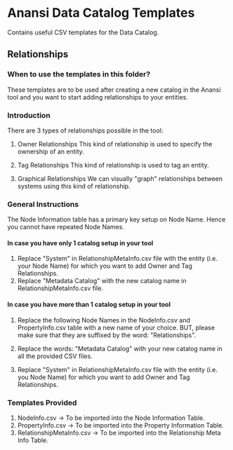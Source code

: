 # Anansi Data Catalog Templates

Contains useful CSV templates for the Data Catalog.

## Relationships

### When to use the templates in this folder?
These templates are to be used after creating a new catalog in the Anansi tool and you want to start adding relationships to your entities.

### Introduction
There are 3 types of relationships possible in the tool:

1. Owner Relationships
    This kind of relationship is used to specify the ownership of an entity.  

2. Tag Relationships
    This kind of relationship is used to tag an entity.

3. Graphical Relationships
    We can visually "graph" relationships between systems using this kind of relationship.  

### General Instructions
The Node Information table has a primary key setup on Node Name. Hence you cannot have repeated Node Names.

#### In case you have only 1 catalog setup in your tool

1. Replace "System" in RelationshipMetaInfo.csv file with the entity (i.e. your Node Name) for which you want to add Owner and Tag Relationships.
2. Replace "Metadata Catalog" with the new catalog name in RelationshipMetaInfo.csv file.

#### In case you have more than 1 catalog setup in your tool

1. Replace the following Node Names in the NodeInfo.csv and PropertyInfo.csv table with a new name of your choice. BUT, please make sure that they are suffixed by the word: "Relationships".  

2. Replace the words: "Metadata Catalog" with your new catalog name in all the provided CSV files.  

3. Replace "System" in RelationshipMetaInfo.csv file with the entity (i.e. you Node Name) for which you want to add Owner and Tag Relationships.

### Templates Provided
1. NodeInfo.csv -> To be imported into the Node Information Table.
2. PropertyInfo.csv -> To be imported into the Property Information Table.
3. RelationshipMetaInfo.csv -> To be imported into the Relationship Meta Info Table.

